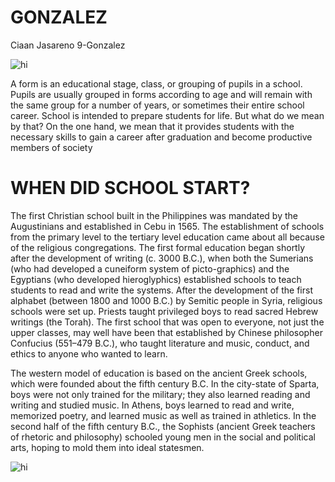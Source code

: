 # GONZALEZ
Ciaan Jasareno 9-Gonzalez

![hi](https://upload.wikimedia.org/wikipedia/commons/thumb/3/39/Hibbing_High_School_2014.jpg/1920px-Hibbing_High_School_2014.jpg)


 A form is an educational stage, class, or grouping of pupils in a school. Pupils are usually grouped in forms according to age and will remain with the same group for a number of years, or sometimes their entire school career. School is intended to prepare students for life. But what do we mean by that? On the one hand, we mean that it provides students with the necessary skills to gain a career after graduation and become productive members of society

# WHEN DID SCHOOL START?
The first Christian school built in the Philippines was mandated by the Augustinians and established in Cebu in 1565. The establishment of schools from the primary level to the tertiary level education came about all because of the religious congregations. The first formal education began shortly after the development of writing (c. 3000 B.C.), when both the Sumerians (who had developed a cuneiform system of picto-graphics) and the Egyptians (who developed hieroglyphics) established schools to teach students to read and write the systems. After the development of the first alphabet (between 1800 and 1000 B.C.) by Semitic people in Syria, religious schools were set up. Priests taught privileged boys to read sacred Hebrew writings (the Torah). The first school that was open to everyone, not just the upper classes, may well have been that established by Chinese philosopher Confucius (551–479 B.C.), who taught literature and music, conduct, and ethics to anyone who wanted to learn.

The western model of education is based on the ancient Greek schools, which were founded about the fifth century B.C. In the city-state of Sparta, boys were not only trained for the military; they also learned reading and writing and studied music. In Athens, boys learned to read and write, memorized poetry, and learned music as well as trained in athletics. In the second half of the fifth century B.C., the Sophists (ancient Greek teachers of rhetoric and philosophy) schooled young men in the social and political arts, hoping to mold them into ideal statesmen.
 
![hi](https://youtu.be/_PsLRgEYf9E?si=R-pDuiLQStGp4cxG)
